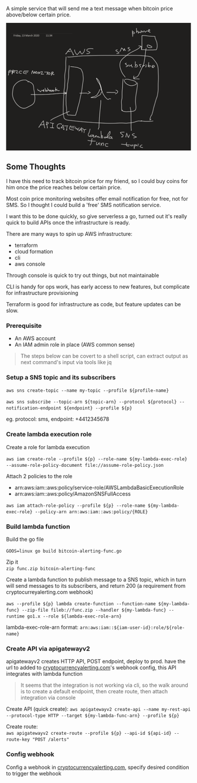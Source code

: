 A simple service that will send me a text message when bitcoin price above/below certain price.

![design](design.png)


## Some Thoughts
I have this need to track bitcoin price for my friend, so I could buy coins for him once the price reaches below certain price.

Most coin price monitoring websites offer email notification for free, not for SMS. So I thought I could build a 'free' SMS notification service.

I want this to be done quickly, so give serverless a go, turned out it's really quick to build APIs once the infrastructure is ready.

There are many ways to spin up AWS infrastructure: 
- terraform
- cloud formation
- cli
- aws console

Through console is quick to try out things, but not maintainable

CLI is handy for ops work, has early access to new features, but complicate for infrastructure provisioning

Terraform is good for infrastructure as code, but feature updates can be slow.



### Prerequisite
- An AWS account
- An IAM admin role in place (AWS common sense)

> The steps below can be covert to a shell script, can extract output as next command's input via tools like jq  

### Setup a SNS topic and its subscribers

`aws sns create-topic --name my-topic --profile ${profile-name}`

`aws sns subscribe --topic-arn ${topic-arn} --protocol ${protocol} --notification-endpoint ${endpoint} --profile ${p}` 

eg. protocol: sms, endpoint: +4412345678

### Create lambda execution role

Create a role for lambda execution  

`aws iam create-role --profile ${p} --role-name ${my-lambda-exec-role} --assume-role-policy-document file://assume-role-policy.json`


Attach 2 policies to the role  
- arn:aws:iam::aws:policy/service-role/AWSLambdaBasicExecutionRole
- arn:aws:iam::aws:policy/AmazonSNSFullAccess

`aws iam attach-role-policy --profile ${p} --role-name ${my-lambda-exec-role} --policy-arn arn:aws:iam::aws:policy/{ROLE}`

### Build lambda function

Build the go file

`GOOS=linux go build bitcoin-alerting-func.go`  

Zip it  
`zip func.zip bitcoin-alerting-func`  

Create a lambda function to publish message to a SNS topic, which in turn will send messages to its subscribers,
and return 200 (a requirement from cryptocurreyalerting.com webhook)

`aws --profile ${p} lambda create-function --function-name ${my-lambda-func} --zip-file fileb://func.zip --handler ${my-lambda-func} --runtime go1.x --role ${lambda-exec-role-arn}`

lambda-exec-role-arn format: `arn:aws:iam::${iam-user-id}:role/${role-name}`

### Create API via apigatewayv2

apigatewayv2 creates HTTP API, POST endpoint, deploy to prod. have the url to added to [cryptocurrencyalerting.com](cryptocurrencyalerting.com)'s webhook config, this API integrates with lambda function

> It seems that the integration is not working via cli, so the walk around is to create a default endpoint, then create route, then attach integration via console

Create API (quick create):
`aws apigatewayv2 create-api --name my-rest-api --protocol-type HTTP --target ${my-lambda-func-arn} --profile ${p}`

Create route:  
`aws apigatewayv2 create-route --profile ${p} --api-id ${api-id} --route-key "POST /alerts"`


### Config webhook

Config a webhook in [cryptocurrencyalerting.com](cryptocurrencyalerting.com), specify desired condition to trigger the webhook